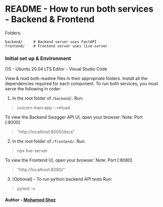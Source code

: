 
# README - How to run both services - Backend & Frontend

Folders:
```
backend/     # Backend server uses FastAPI
frontend/    # Frontend server uses live-server
```

### Initial set up & Environment
OS - Ubuntu 20.04 LTS
Editor - Visual Studio Code

View & read both readme files in their appropriate folders.
Install all the dependencies required for each component.
To run both services, you must serve the following in order:

1. In the root folder of `/backend/`.
Run:
> uvicorn main:app --reload

To view the Backend Swagger API UI, open your browser:
Note: Port [:8000]
> "http://localhost:8000/docs"


2. In the root folder of `/frontend/`.
Run:
> npx live-server

To view the Frontend UI, open your browser:
Note: Port [:8080]
> "http://localhost:8080/"


3. [Optional] - To run python backend API tests
Run:
> pytest -v

#### Author - [Mohamed Shez](https://github.com/shez1461)
